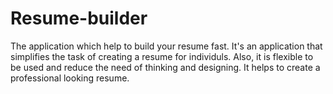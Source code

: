 # Resume-builder
The application which help to build your resume fast.
It's an application that simplifies the task of creating a resume for individuls.
Also, it is flexible to be used and reduce the need of thinking and designing.
It helps to create a professional looking resume. 
